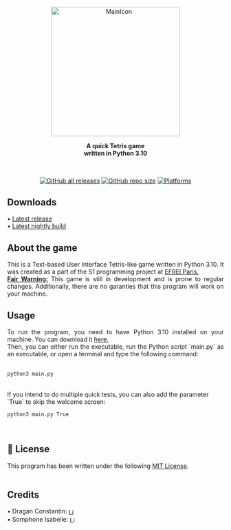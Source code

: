 <a href="https://github.com/Dragan-Constantin/Tetris-S1-Project" target="_blank"><p align="center"> <img alt="MainIcon" title="MainIcon" src="https://static.wikia.nocookie.net/maditsmadfunny/images/6/6b/Tetris-logo.png/revision/latest/scale-to-width-down/412?cb=20130223091331" width="300"></p></a>

<p align="center"><b>A quick Tetris game<br>written in Python 3.10</b></p><br>

<p align="center">
  <a href="https://github.com/Dragan-Constantin/Tetris-S1-Project/releases" target="_blank"><img align="center" alt="GitHub all releases" src="https://img.shields.io/github/downloads/Dragan-Constantin/Tetris-S1-Project/total?style=for-the-badge"></a>
  <a href="https://github.com/Dragan-Constantin/Tetris-S1-Project" target="_blank"><img align="center" alt="GitHub repo size" src="https://img.shields.io/github/repo-size/Dragan-Constantin/Tetris-S1-Project?color=brightgreen&label=Size&style=for-the-badge"></a>
  <a href="https://github.com/Dragan-Constantin/Tetris-S1-Project" target="_blank"><img align="center" alt="Platforms" src="https://img.shields.io/badge/Platform-windows%20%20%7C%20%20linux-lightgrey?style=for-the-badge"></a>
</p>

<h2 align="left">Downloads</h2>
<p align="left">
  • <a href="link" target="_blank">Latest release</a><br>
  • <a href="https://github.com/Dragan-Constantin/Tetris-S1-Project" target="_blank">Latest nightly build</a><br>
</p>

<h2 align="left">About the game</h2>
<div style="text-align: justify">
This is a Text-based User Interface Tetris-like game written in Python 3.10.
It was created as a part of the S1 programming project at <a href="https://eng.efrei.fr/" target="_blank">EFREI Paris.</a><br>
<ins><b>Fair Warning:</b></ins> This game is still in development and is prone to regular changes. Additionally, there are no garanties that this program will work on your machine.</div>

<h2 align="left">Usage</h2>
<div style="text-align: justify">
To run the program, you need to have Python 3.10 installed on your machine. You can download it <a href="https://www.python.org/downloads/" target="_blank">here.</a><br>
Then, you can either run the executable, run the Python script `main.py` as an executable, or open a terminal and type the following command:</div><br>

```bash
python3 main.py
```

<br>
If you intend to do multiple quick tests, you can also add the parameter `True` to skip the welcome screen:

```bash
python3 main.py True
```

<br>

<h2 align="left">📜 License</h2>
This program has been written under the following <a href="https://github.com/Dragan-Constantin/Tetris-S1-Project/blob/main/LICENSE" target="_blank">MIT License</a>.
<br>

<br>
<h2 align="left">Credits</h2>
<p align="left">
  • Dragan Constantin:
  <a href="https://www.linkedin.com/in/dragan-constantin" target="_blank">
    <img align="center" alt="LinkedIn Profile" width="16px" src="https://raw.githubusercontent.com/Dragan-Constantin/myicons/main/linkedin-icon.png?token=AWLZ6NKTBE2KIUVET24RFFTB2RWYS">
  </a><br>
  • Somphone Isabelle:
  <a href="https://www.linkedin.com/in/isabelle-somphone-320258252/" target="_blank">
    <img align="center" alt="LinkedIn Profile" width="16px" src="https://raw.githubusercontent.com/Dragan-Constantin/myicons/main/linkedin-icon.png?token=AWLZ6NKTBE2KIUVET24RFFTB2RWYS">
  </a><br>
